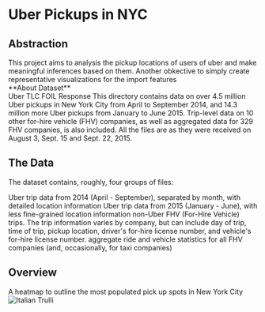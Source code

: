 <h1> Uber Pickups in NYC </h1>

<h2>Abstraction</h2>
This project aims to analysis the pickup locations of users of uber and make meaningful inferences based on them. Another obkective to simply create representative 
visualizations for the import features
<br>
**About Dataset**<br>
Uber TLC FOIL Response
This directory contains data on over 4.5 million Uber pickups in New York City from April to September 2014, and 14.3 million more Uber pickups from January to June 2015. Trip-level data on 10 other for-hire vehicle (FHV) companies, as well as aggregated data for 329 FHV companies, is also included. All the files are as they were received on August 3, Sept. 15 and Sept. 22, 2015.

<h2>The Data</h2>
The dataset contains, roughly, four groups of files:

Uber trip data from 2014 (April - September), separated by month, with detailed location information
Uber trip data from 2015 (January - June), with less fine-grained location information
non-Uber FHV (For-Hire Vehicle) trips. The trip information varies by company, but can include day of trip, time of trip, pickup location, driver's for-hire license number, and vehicle's for-hire license number.
aggregate ride and vehicle statistics for all FHV companies (and, occasionally, for taxi companies)

<h2>Overview</h2>
A heatmap to outline the most populated pick up spots in New York City
<img src="pic_trulli.jpg" alt="Italian Trulli">
